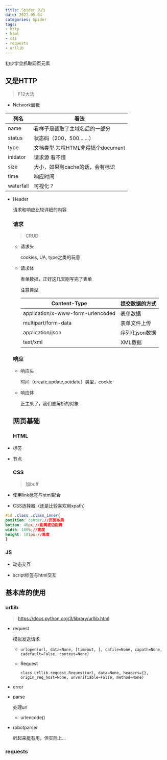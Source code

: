 ```yaml
---
title: Spider 入门
date: 2021-05-04
categories: Spider
tags: 
- http
- html
- css
- requests
- urllib
---
```


初步学会抓取网页元素

<!--more-->

## 又是HTTP

> F12大法

- Network面板


| 列名      | 看法                              |
| --------- | --------------------------------- |
| name      | 看样子是截取了主域名后的一部分    |
| status    | 状态码（200，500.......）         |
| type      | 文档类型 为啥HTML非得搞个document |
| initiator | 请求源   看不懂                   |
| size      | 大小，如果有cache的话，会有标识   |
| time      | 响应时间                          |
| waterfall | 可视化？                          |

  - Header

    请求和响应比较详细的内容

    ### 请求

    > CRUD

    - 请求头

      cookies, UA, type之类的玩意

    - 请求体

      表单数据，正好这几天刚写完了表单

      注意类型

      | Content-Type                      | 提交数据的方式 |
      | --------------------------------- | -------------- |
      | application/x-www-form-urlencoded | 表单数据       |
      | multipart/form-data               | 表单文件上传   |
      | application/json                  | 序列化json数据 |
      | text/xml                          | XML数据        |

    ### 响应

    - 响应头

      时间（create,update,outdate）类型，cookie

    - 响应体

      正主来了，我们要解析的对象

    
    
    ## 网页基础
    
    ### HTML
    
- 标签

- 节点

  ### CSS

  > 加buff

- 使用link标签与html配合	

- CSS选择器（还是比较喜欢用xpath）

```css
#id .class .class_inner{
position: center;//页面布局
bottom: 40px;//距离底边距离
width: 100%;//宽度
height: 181px;//高度
}
```

  

### JS

- 动态交互

- script标签与html交互

## 基本库的使用

### urllib

> https://docs.python.org/3/library/urllib.html

- request

  模拟发送请求

  - `urlopen(url, data=None, [timeout, ], cafile=None, capath=None, cadefault=False, context=None)`

  - Request

    `class urllib.request.Request(url, data=None, headers={}, origin_req_host=None, unverifiable=False, method=None)`

- error

- parse

  处理url

  - urlencode()

- robotparser

  听起来挺有用，但实际上...

### requests




